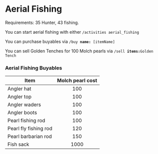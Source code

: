 # Aerial Fishing

Requirements: 35 Hunter, 43 fishing.

You can start aerial fishing with either `/activities aerial_fishing`

You can purchase buyables via `/buy `**`name:`**` [itemName]`

You can sell Golden Tenches for 100 Molch pearls via `/sell `**`items:`**`Golden Tench`





### Aerial Fishing Buyables

| **Item**              | **Molch pearl cost** |
| --------------------- | :------------------: |
| Angler hat            |          100         |
| Angler top            |          100         |
| Angler waders         |          100         |
| Angler boots          |          100         |
| Pearl fishing rod     |          100         |
| Pearl fly fishing rod |          120         |
| Pearl barbarian rod   |          150         |
| Fish sack             |         1000         |

